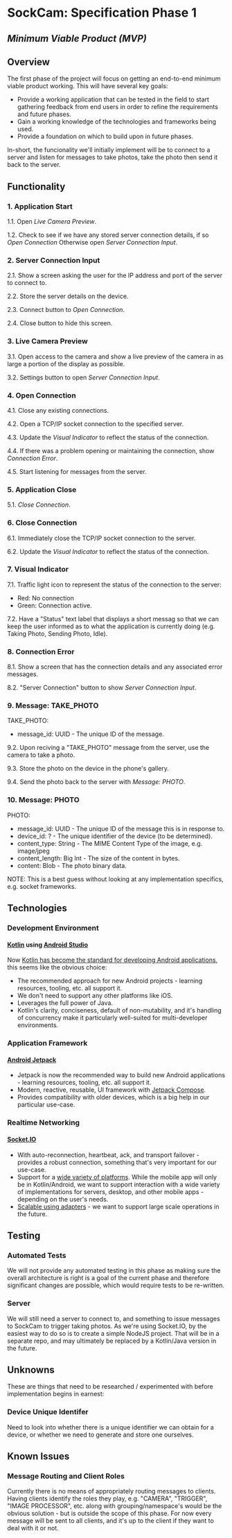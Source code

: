 SockCam: Specification Phase 1
==============================
*Minimum Viable Product (MVP)*
----------------------------

## Overview

The first phase of the project will focus on getting an end-to-end minimum viable product working.  This will have several key goals:

* Provide a working application that can be tested in the field to start gathering feedback from end users in order to refine the requirements and future phases.
* Gain a working knowledge of the technologies and frameworks being used.
* Provide a foundation on which to build upon in future phases.

In-short, the funcionality we'll initially implement will be to connect to a server and listen for messages to take photos, take the photo then send it back to the server.

## Functionality

### 1. Application Start

1.1. Open *Live Camera Preview*.

1.2. Check to see if we have any stored server connection details, if so *Open Connection*
Otherwise open *Server Connection Input*.

### 2. Server Connection Input

2.1. Show a screen asking the user for the IP address and port of the server to connect to.

2.2. Store the server details on the device.

2.3. Connect button to *Open Connection*.

2.4. Close button to hide this screen.

### 3. Live Camera Preview

3.1. Open access to the camera and show a live preview of the camera in as large a portion of the display as possible.

3.2. Settings button to open *Server Connection Input*.

### 4. Open Connection

4.1. Close any existing connections.

4.2. Open a TCP/IP socket connection to the specified server.

4.3. Update the *Visual Indicator* to reflect the status of the connection.

4.4. If there was a problem opening or maintaining the connection, show *Connection Error*.

4.5. Start listening for messages from the server.

### 5. Application Close

5.1. *Close Connection*.

### 6. Close Connection

6.1. Immediately close the TCP/IP socket connection to the server.

6.2. Update the *Visual Indicator* to reflect the status of the connection.

### 7. Visual Indicator

7.1. Traffic light icon to represent the status of the connection to the server:

  * Red: No connection
  * Green: Connection active.

7.2. Have a "Status" text label that displays a short messag so that we can keep the user informed as to what the application is currently doing (e.g. Taking Photo, Sending Photo, Idle).

### 8. Connection Error

8.1. Show a screen that has the connection details and any associated error messages.

8.2. "Server Connection" button to show *Server Connection Input*.

### 9. Message: TAKE_PHOTO

TAKE_PHOTO:
  - message_id: UUID - The unique ID of the message.

9.2. Upon reciving a "TAKE_PHOTO" message from the server, use the camera to take a photo.

9.3. Store the photo on the device in the phone's gallery.

9.4. Send the photo back to the server with *Message: PHOTO*.

### 10. Message: PHOTO

PHOTO:
  - message_id: UUID - The unique ID of the message this is in response to.
  - device_id: ? - The unique identifier of the device (to be determined).
  - content_type: String - The MIME Content Type of the image, e.g. image/jpeg
  - content_length: Big Int - The size of the content in bytes.
  - content: Blob - The photo binary data.

NOTE: This is a best guess without looking at any implementation specifics, e.g. socket frameworks.  

## Technologies

### Development Environment

#### [Kotlin](https://kotlinlang.org/) using [Android Studio](https://developer.android.com/studio)

Now [Kotlin has become the standard for developing Android applications](https://developer.android.com/kotlin), this seems like the obvious choice:

* The recommended approach for new Android projects - learning resources, tooling, etc. all support it.
* We don't need to support any other platforms like iOS.
* Leverages the full power of Java.
* Kotlin's clarity, conciseness, default of non-mutability, and it's handling of concurrency make it particularly well-suited for multi-developer environments.

### Application Framework

#### [Android Jetpack](https://developer.android.com/jetpack)

* Jetpack is now the recommended way to build new Android applications - learning resources, tooling, etc. all support it.
* Modern, reactive, reusable, UI framework with [Jetpack Compose](https://developer.android.com/develop/ui/compose).
* Provides compatibility with older devices, which is a big help in our particular use-case.

### Realtime Networking

#### [Socket.IO](https://socket.io/)

* With auto-reconnection, heartbeat, ack, and transport failover - provides a robust connection, something that's very important for our use-case.
* Support for a [wide variety of platforms](https://socket.io/docs/v4/).  While the mobile app will only be in Kotlin/Android, we want to support interaction with a wide variety of implementations for servers, desktop, and other mobile apps - depending on the user's needs.
* [Scalable using adapters](https://socket.io/docs/v4/adapter/) - we want to support large scale operations in the future.

## Testing

### Automated Tests

We will not provide any automated testing in this phase as making sure the overall architecture is right is a goal of the current phase and therefore significant changes are possible, which would require tests to be re-written.

### Server

We will still need a server to connect to, and something to issue messages to SockCam to trigger taking photos.  As we're using Socket.IO, by the easiest way to do so is to create a simple NodeJS project.  That will be in a separate repo, and may ultimately be replaced by a Kotlin/Java version in the future.

## Unknowns

These are things that need to be researched / experimented with before implementation begins in earnest:

### Device Unique Identifer

Need to look into whether there is a unique identifier we can obtain for a device, or whether we need to generate and store one ourselves.

## Known Issues

### Message Routing and Client Roles

Currently there is no means of appropriately routing messages to clients.  Having clients identify the roles they play, e.g. "CAMERA", "TRIGGER", "IMAGE PROCESSOR", etc. along with grouping/namespace's would be the obvious solution - but is outside the scope of this phase.  For now every message will be sent to all clients, and it's up to the client if they want to deal with it or not.